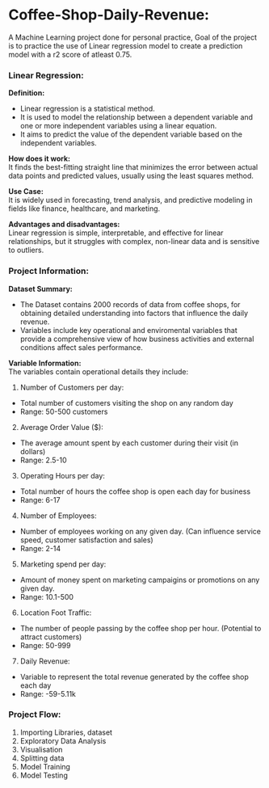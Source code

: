 # Coffee-Shop-Daily-Revenue:
A Machine Learning project done for personal practice, Goal of the project is to practice the use of Linear regression model to create a prediction model with a r2 score of atleast 0.75.

### Linear Regression:
**Definition:**
- Linear regression is a statistical method.
- It is used to model the relationship between a dependent variable and one or more independent variables using a linear equation.
- It aims to predict the value of the dependent variable based on the independent variables.

**How does it work:**  
It finds the best-fitting straight line that minimizes the error between actual data points and predicted values, usually using the least squares method.

**Use Case:**  
It is widely used in forecasting, trend analysis, and predictive modeling in fields like finance, healthcare, and marketing.

**Advantages and disadvantages:**  
Linear regression is simple, interpretable, and effective for linear relationships, but it struggles with complex, non-linear data and is sensitive to outliers.

### Project Information:
**Dataset Summary:**  
- The Dataset contains 2000 records of data from coffee shops, for obtaining detailed understanding into factors that influence the daily revenue. 
- Variables include key operational and enviromental variables that provide a comprehensive view of how business activities and external conditions affect sales performance.  

**Variable Information:**  
The variables contain operational details they include:  
1. Number of Customers per day:
* Total number of customers visiting the shop on any random day
* Range: 50-500 customers
2. Average Order Value ($):
* The average amount spent by each customer during their visit (in dollars)
* Range: 2.5-10
3. Operating Hours per day:
* Total number of hours the coffee shop is open each day for business
* Range: 6-17
4. Number of Employees:
* Number of employees working on any given day. (Can influence service speed, customer satisfaction and sales)
* Range: 2-14
5. Marketing spend per day:
* Amount of money spent on marketing campaigins or promotions on any given day.
* Range: 10.1-500
6. Location Foot Traffic:
* The number of people passing by the coffee shop per hour. (Potential to attract customers)
* Range: 50-999
7. Daily Revenue:
* Variable to represent the total revenue generated by the coffee shop each day
* Range: -59-5.11k

### Project Flow:
1. Importing Libraries, dataset
2. Exploratory Data Analysis
3. Visualisation
4. Splitting data
5. Model Training
6. Model Testing
